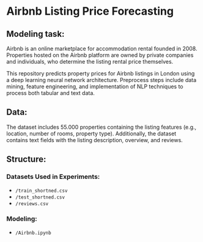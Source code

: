# Airbnb Listing Price Forecasting

## Modeling task: 

Airbnb is an online marketplace for accommodation rental founded in 2008. 
Properties hosted on the Airbnb platform are owned by private companies and individuals, who determine the listing rental price themselves.

This repository predicts property prices for Airbnb listings in London using a deep learning neural network architecture.
Preprocess steps include data mining, feature engineering, and implementation of NLP techniques to process both tabular and text data.

## Data:

The dataset includes 55.000 properties containing the listing features (e.g., location, number of rooms, property type).
Additionally, the dataset contains text fields with the listing description, overview, and reviews.

## Structure:
### Datasets Used in Experiments:

- `/train_shortned.csv`
- `/test_shortned.csv`
- `/reviews.csv`

### Modeling:

- `/Airbnb.ipynb`



